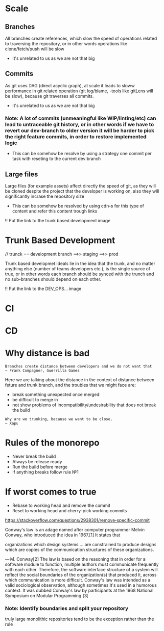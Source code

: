 # Scale

## Branches

 All branches create references, which slow the speed of operations related to traversing the repository, or in other words operations like clone/fetch/push will be slow
 - It's unrelated to us as we are not that big

## Commits

As git uses DAG (direct acyclic graph), at scale it leads to sloww performance in git related operation (git log/blame, -tools like gitLens will be slow), because git traverses all commits.
- It's unrelated to us as we are not that big

### Note: A lot of commits (unmeaningful like WIP/linting/etc) can lead to untraceable git history, or in other words if we have to revert our dev-branch to older version it will be harder to pick the right feature commits, in order to restore implemented logic

* This can be somehow be resolve by using a strategy one commit per task with reseting to the current dev branch

## Large files

Large files (for example assets) affect directly the speed of git, as they will be cloned despite the project that the developer is working on, also they will significantly incrase the repository size

* This can be somehow be resolved by using cdn-s for this type of content and refer this content trough links

!! Put the link to the trunk based development image
# Trunk Based Development
// trunck == development branch ==>> staging ==>> prod

Trunk based developmet ideals lie in the idea that the trunk, and no matter anything else (number of teams developers etc.), is the single source of true, or in other words each branch should be synced with the trunch and no sub-branches should depend on each other.


!! Put the link to the DEV_OPS... image

# CI
# CD


# Why distance is bad

```
Branches create distance between developers and we do not want that
— Frank Compagner, Guerrilla Games
```

Here we are talking about the distance in the context of  distance between feture and trunk branch, and the troubles that we might face are:
 * break something unexpected once merged
 * be difficult to merge in
 * not show problems of incompatibility/undesirability that does not break the build


```
Why are we trunking, because we want to be close.
— Xapu
```


# Rules of the monorepo
 * Never break the build
 * Always be release ready
 * Run the build before merge
 * If anything breaks follow rule №1


# If worst comes to true

 * Rebase to working head and remove the commit
 * Reset to working head and cherry-pick working commits 

https://stackoverflow.com/questions/2938301/remove-specific-commit

Conway's law is an adage named after computer programmer Melvin Conway, who introduced the idea in 1967.[1] It states that

organizations which design systems ... are constrained to produce designs which are copies of the communication structures of these organizations.

— M. Conway[2]
The law is based on the reasoning that in order for a software module to function, multiple authors must communicate frequently with each other. Therefore, the software interface structure of a system will reflect the social boundaries of the organization(s) that produced it, across which communication is more difficult. Conway's law was intended as a valid sociological observation, although sometimes it's used in a humorous context. It was dubbed Conway's law by participants at the 1968 National Symposium on Modular Programming.[3]

### Note: Identify boundaries and split your repository

truly large monolithic repositories tend to be the exception rather than the rule